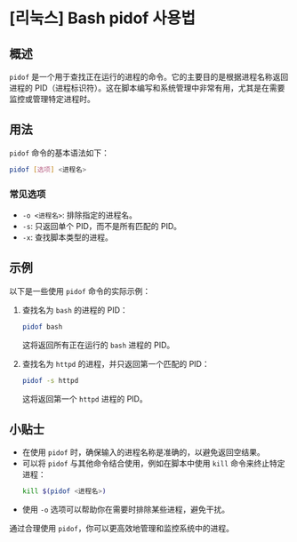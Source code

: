# [리눅스] Bash pidof 사용법

## 概述
`pidof` 是一个用于查找正在运行的进程的命令。它的主要目的是根据进程名称返回进程的 PID（进程标识符）。这在脚本编写和系统管理中非常有用，尤其是在需要监控或管理特定进程时。

## 用法
`pidof` 命令的基本语法如下：

```bash
pidof [选项] <进程名>
```

### 常见选项
- `-o <进程名>`: 排除指定的进程名。
- `-s`: 只返回单个 PID，而不是所有匹配的 PID。
- `-x`: 查找脚本类型的进程。

## 示例
以下是一些使用 `pidof` 命令的实际示例：

1. 查找名为 `bash` 的进程的 PID：
   ```bash
   pidof bash
   ```
   这将返回所有正在运行的 `bash` 进程的 PID。

2. 查找名为 `httpd` 的进程，并只返回第一个匹配的 PID：
   ```bash
   pidof -s httpd
   ```
   这将返回第一个 `httpd` 进程的 PID。

## 小贴士
- 在使用 `pidof` 时，确保输入的进程名称是准确的，以避免返回空结果。
- 可以将 `pidof` 与其他命令结合使用，例如在脚本中使用 `kill` 命令来终止特定进程：
  ```bash
  kill $(pidof <进程名>)
  ```
- 使用 `-o` 选项可以帮助你在需要时排除某些进程，避免干扰。

通过合理使用 `pidof`，你可以更高效地管理和监控系统中的进程。